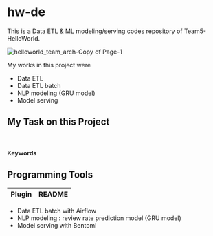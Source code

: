 # hw-de
This is a Data ETL & ML modeling/serving codes repository of Team5-HelloWorld.<br>

![helloworld_team_arch-Copy of Page-1](https://user-images.githubusercontent.com/59957202/180684538-11f7ee50-1f05-41fa-84be-644ae95b971a.jpg)

My works in this project were<br>
- Data ETL <br>
- Data ETL batch <br>
- NLP modeling (GRU model)<br>
- Model serving <br>
## My Task on this Project
<br>
<br>
<b>Keywords</b>


## Programming Tools
| Plugin | README |
| ------ | ------ |





- Data ETL batch with Airflow<br>
- NLP modeling : review rate prediction model (GRU model)<br>
- Model serving with Bentoml<br>
